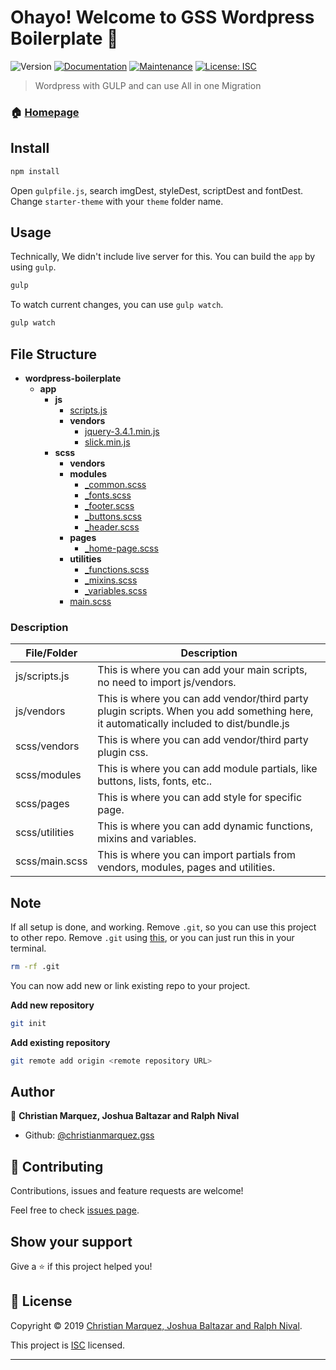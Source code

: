 # Ohayo! Welcome to GSS Wordpress Boilerplate  👋

![Version](https://img.shields.io/badge/version-1.0.0-blue.svg?cacheSeconds=2592000)
[![Documentation](https://img.shields.io/badge/documentation-yes-brightgreen.svg)](https://github.com/gss-inc/primary-theme#readme)
[![Maintenance](https://img.shields.io/badge/Maintained%3F-yes-green.svg)](https://github.com/gss-inc/primary-theme/graphs/commit-activity)
[![License: ISC](https://img.shields.io/badge/License-ISC-yellow.svg)](https://github.com/gss-inc/primary-theme/blob/master/LICENSE)

> Wordpress with GULP and can use All in one Migration

### 🏠 [Homepage](https://gitlab.com/christianmarquez.gss/wordpress-boilerplate)

## Install

```sh
npm install
```

Open `gulpfile.js`, search imgDest, styleDest, scriptDest and fontDest. Change `starter-theme` with your `theme` folder name.

## Usage

Technically, We didn't include live server for this. You can build the `app` by using `gulp`.

```sh
gulp 
```

To watch current changes, you can use `gulp watch`.

```sh
gulp watch
```

## File Structure

- __wordpress-boilerplate__
  - __app__
    - __js__
      - [scripts.js](wordpress-boilerplate/app/js/scripts.js)
      - __vendors__
        - [jquery-3.4.1.min.js](wordpress-boilerplate/app/js/vendor/jquery-3.4.1.min.js)
        - [slick.min.js](wordpress-boilerplate/app/js/vendor/slick.min.js)
    - __scss__
      - __vendors__
      - __modules__
        - [_common.scss](wordpress-boilerplate/app/scss/modules/_common.scss)
        - [_fonts.scss](wordpress-boilerplate/app/scss/modules/_fonts.scss)
        - [_footer.scss](wordpress-boilerplate/app/scss/modules/_footer.scss)
        - [_buttons.scss](wordpress-boilerplate/app/scss/modules/_buttons.scss)
        - [_header.scss](wordpress-boilerplate/app/scss/modules/_header.scss)
      - __pages__ 
        - [_home-page.scss](wordpress-boilerplate/app/scss/pages/_home-page.scss)
      - __utilities__
        - [_functions.scss](wordpress-boilerplate/app/scss/utilities/_functions.scss)
        - [_mixins.scss](wordpress-boilerplate/app/scss/utilities/_mixins.scss)
        - [_variables.scss](wordpress-boilerplate/app/scss/utilities/_variables.scss)
      - [main.scss](wordpress-boilerplate/app/scss/main.scss)

### Description
| File/Folder  | Description |
| ------------- | ------------- |
|  js/scripts.js | This is where you can add your main scripts, no need to import js/vendors. |
| js/vendors  | This is where you can add vendor/third party plugin scripts. When you add something here, it automatically included to dist/bundle.js |
| scss/vendors  | This is where you can add vendor/third party plugin css.  |
| scss/modules  | This is where you can add module partials, like buttons, lists, fonts, etc..  |
| scss/pages  | This is where you can add style for specific page.  |
| scss/utilities  | This is where you can add dynamic functions, mixins and variables.  |
| scss/main.scss  | This is where you can import partials from vendors, modules, pages and utilities.  |

## Note
If all setup is done, and working. Remove `.git`, so you can use this project to other repo. Remove `.git` using [this](https://stackoverflow.com/questions/1213430/how-to-fully-delete-a-git-repository-created-with-init), or you can just run this in your terminal. 

```sh
rm -rf .git
```
You can now add new or link existing repo to your project.

<b>Add new repository</b>

```sh
git init
```
<b>Add existing repository</b>

```sh
git remote add origin <remote repository URL>
```


## Author

👤 **Christian Marquez, Joshua Baltazar and Ralph Nival**

* Github: [@christianmarquez.gss](https://gitlab.com/christianmarquez.gss/)

## 🤝 Contributing

Contributions, issues and feature requests are welcome!

Feel free to check [issues page](https://gitlab.com/christianmarquez.gss/wordpress-boilerplate/issues).

## Show your support

Give a ⭐️ if this project helped you!


## 📝 License

Copyright © 2019 [Christian Marquez, Joshua Baltazar and Ralph Nival](https://gitlab.com/christianmarquez.gss/wordpress-boilerplate).

This project is [ISC](https://gitlab.com/christianmarquez.gss/wordpress-boilerplate) licensed.

***